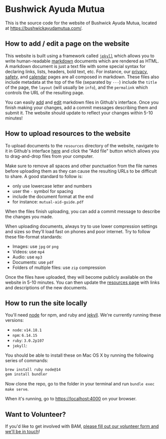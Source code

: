 # Bushwick Ayuda Mutua

This is the source code for the website of Bushwick Ayuda Mutua, located at https://bushwickayudamutua.com/.

## How to add / edit a page on the website

This website is built using a framework called [`jekyll`](https://jekyllrb.com/) which allows you to write human-readable [markdown](https://www.markdownguide.org/cheat-sheet/) documents which are rendered as HTML. A markdown document is just a text file with some special syntax for declaring links, lists, headers, bold text, etc. For instance, our [privacy](privacy.md), [safety](safety.md), and [calendar](calendar.md) pages are all composed in markdown. These files also include metadata at the top of the file (separated by `---`) include the `title` of the page, the `layout` (will usually be `info`), and the `permalink` which controls the URL of the resulting page.

You can easily [add](https://docs.github.com/en/repositories/working-with-files/managing-files/adding-a-file-to-a-repository) and [edit](https://docs.github.com/en/repositories/working-with-files/managing-files/editing-files) markdown files in Github's interface. Once
you finish making your changes, add a commit messages describing them and submit it. The website should update to reflect your changes within 5-10 minutes!
## How to upload resources to the website

To upload documents to the `resources` directory of the website, navigate to it in Github's interface [here](/resources) and click the "Add file" button which allows you to drag-and-drop files from your computer. 

Make sure to remove all spaces and other punctuation from the file names before uploading them as they can cause the resulting URLs to be difficult to share. A good standard to follow is: 
- only use lowercase letter and numbers
- user the `-` symbol for spacing
- include the document format at the end 
- for instance: `mutual-aid-guide.pdf` 

When the files finish uploading, you can add a commit message to describe the changes you made.

When uploading documents, always try to use lower compression settings and sizes so they'll load fast on phones and poor internet. Try to follow these file-format standards:
- Images: use `jpg` or `png` 
- Videos: use `mp4`
- Audio: use `mp3`
- Documents: use `pdf`
- Folders of multiple files: use `zip` compression

Once the files have uploaded, they will become publicly available on the website in 5-10 minutes. You can then update the [resources page](/resources/index.md) with links and descriptions of the new documents.

## How to run the site locally

You'll need [node](https://nodejs.org/en/download/) for npm, and ruby and [jekyll](https://jekyllrb.com/docs/installation/macos/). We're currently running these versions:
- `node`: `v14.18.1`
- `npm`: `6.14.15`
- `ruby`: `3.0.2p107`
- `jekyll`: 

You should be able to install these on Mac OS X by running the following series of commands:

```bash
brew install ruby node@14
gem install bundler
```

Now clone the repo, go to the folder in your terminal and run `bundle exec make serve`.

When it's running, go to [https://localhost:4000](https://localhost:4000) on your browser.

## Want to Volunteer?

If you'd like to get involved with BAM, [please fill out our volunteer form and we'll be in touch](https://bushwickayudamutua.com/volunteer/)!
